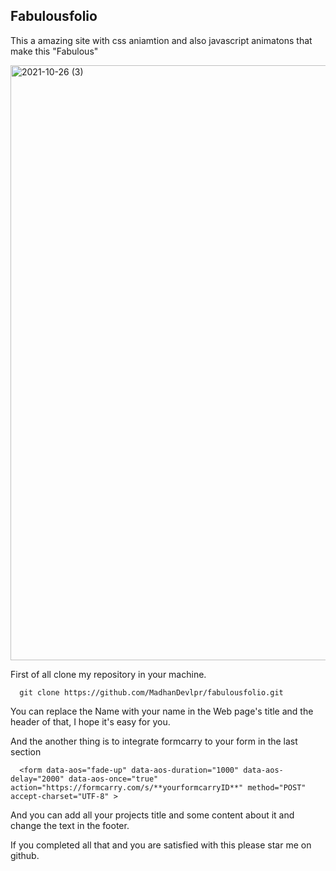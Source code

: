 ## Fabulousfolio
This a amazing site with css aniamtion and also javascript animatons that make this "Fabulous"


<img width="952" alt="2021-10-26 (3)" src="https://user-images.githubusercontent.com/81558579/138856683-7cca2b73-b783-4bb3-843d-fc37f18bf4e2.png">


First of all clone my repository in your machine.
```
  git clone https://github.com/MadhanDevlpr/fabulousfolio.git
```

You can replace the Name with your name in the Web page's title and the header of that, I hope it's easy for you.


And the another thing is to integrate formcarry to your form in the last section

```
  <form data-aos="fade-up" data-aos-duration="1000" data-aos-delay="2000" data-aos-once="true" action="https://formcarry.com/s/**yourformcarryID**" method="POST" accept-charset="UTF-8" >
```
And you can add all your projects title and some content about it and change the text in the footer.

If you completed all that and you are satisfied with this please star me on github.
